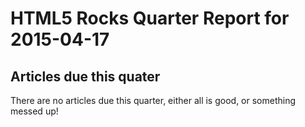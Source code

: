 HTML5 Rocks Quarter Report for 2015-04-17
=========================================

Articles due this quater
------------------------

There are no articles due this quarter, either all is good, or something messed up!

